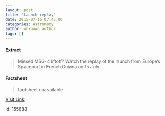 ```yaml
---
layout: post
title: "Launch replay"
date: 2015-07-16 07:45:00
categories: Astronomy
author: unknown author
tags: []
---
```



#### Extract
>Missed MSG-4 liftoff? Watch the replay of the launch from Europe’s Spaceport in French Guiana on 15 July...

#### Factsheet
>factsheet unavailable

[Visit Link](http://www.esa.int/spaceinvideos/Videos/2015/07/MSG-4_liftoff)

id:  155683
